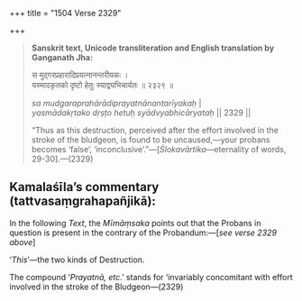 +++
title = "1504 Verse 2329"

+++
> **Sanskrit text, Unicode transliteration and English translation by Ganganath Jha:** 
>
> स मुद्गरप्रहारादिप्रयत्नानन्तरीयकः ।  
> यस्मादकृतको दृष्टो हेतुः स्याद्व्यभिचार्यतः ॥ २३२९ ॥ 
>
> *sa mudgaraprahārādiprayatnānantarīyakaḥ* \|  
> *yasmādakṛtako dṛṣṭo hetuḥ syādvyabhicāryataḥ* \|\| 2329 \|\| 
>
> “Thus as this destruction, perceived after the effort involved in the stroke of the bludgeon, is found to be uncaused,—your probans becomes ‘false’, ‘inconclusive’.”—[*Ślokavārtika*—eternality of words, 29-30].—(2329)



## Kamalaśīla’s commentary (tattvasaṃgrahapañjikā):

In the following *Text*, the *Mīmāṃsaka* points out that the Probans in question is present in the contrary of the Probandum:—[*see verse 2329 above*]

‘*This*’—the two kinds of Destruction.

The compound ‘*Prayatnā, etc*.’ stands for ‘invariably concomitant with effort involved in the stroke of the Bludgeon—(2329)


